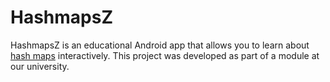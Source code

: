 # HashmapsZ

HashmapsZ is an educational Android app that allows you to learn about [hash maps](https://en.wikipedia.org/wiki/Hash_map) interactively.
This project was developed as part of a module at our university.
